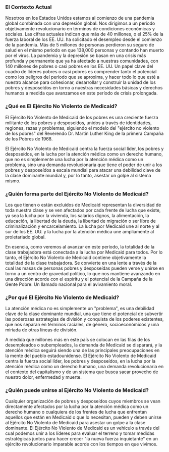 ### El Contexto Actual

Nosotros en los Estados Unidos estamos al comienzo de una pandemia
global combinada con una depresión global. Nos dirigimos a un período
objetivamente revolucionario en términos de condiciones económicas y
sociales. Las cifras actuales indican que más de 40 millones, o el 25%
de la fuerza laboral de los EE. UU. ha solicitado el desempleo desde
el comienzo de la pandemia. Más de 5 millones de personas perdieron su
seguro de salud en el mismo período en que 138,000 personas y contando
han muerto por el virus. La pandemia y la depresión se basan en una
crisis más profunda y permanente que ya ha afectado a nuestras
comunidades, con 140 millones de pobres o casi pobres en los
EE. UU. Un papel clave del cuadro de líderes pobres o casi pobres es
comprender tanto el potencial como los peligros del periodo que se
aproxima, y hacer todo lo que esté a nuestro alcance para cohesionar,
desarrollar y construir la unidad de los pobres y desposeídos en torno
a nuestras necesidades básicas y derechos humanos a medida que
avanzamos en este período de crisis prolongada.


### ¿Qué es El Ejército No Violento de Medicaid?

El Ejército No Violento de Medicaid de los pobres es una creciente
fuerza militante de los pobres y desposeídos, unidos a través de
identidades, regiones, razas y problemas, siguiendo el modelo del
"ejército no violento de los pobres" del Reverendo Dr. Martin Luther
King de la primera Campaña de los Pobres de 1968.

El Ejército No Violento de Medicaid centra la fuerza social líder, los
pobres y desposeídos, en la lucha por la atención médica como un
derecho humano, que no es simplemente una lucha por la atención médica
como un problema, sino una demanda revolucionaria que tiene el poder
de unir a los pobres y desposeídos a escala mundial para atacar una
debilidad clave de la clase dominante mundial y, por lo tanto, asestar
un golpe al sistema mismo.


### ¿Quién forma parte del Ejército No Violento de Medicaid?

Los que tienen o están excluidos de Medicaid representan la diversidad
de toda nuestra clase y se ven afectados por cada frente de lucha que
existe, ya sea la lucha por la vivienda, los salarios dignos, la
alimentación, la educación, la libertad de la deuda, la libertad de
migración o ser libre de criminalización y encarcelamiento. La lucha
por Medicaid une al norte y al sur de los EE. UU. y la lucha por la
atención médica une ampliamente al proletariado global.

En esencia, como veremos al avanzar en este período, la totalidad de
la clase trabajadora está conectada a la lucha por Medicaid para
todos. Por lo tanto, el Ejército No Violento de Medicaid contiene
objetivamente la totalidad de la clase trabajadora. Se convierte en
una lente a través de la cual las masas de personas pobres y
desposeídas pueden verse y unirse en torno a un centro de gravedad
político, lo que nos mantiene avanzando en una dirección acorde con el
espíritu y el potencial de la Campaña de la Gente Pobre: Un llamado
nacional para el avivamiento moral.


### ¿Por qué El Ejército No Violento de Medicaid?

La atención médica no es simplemente un "problema", es una debilidad
clave de la clase dominante mundial, una que tiene el potencial de
subvertir las poderosas estrategias de división y conquista de los
poderes existentes, que nos separan en términos raciales, de género,
socioeconómicos y una miríada de otras líneas de división.

A medida que millones más en este país se colocan en las filas de los
desempleados o subempleados, la demanda de Medicaid se disparará, y la
atención médica seguirá siendo una de las principales preocupaciones
en la mente del pueblo estadounidense. El Ejército No Violento de
Medicaid centra la fuerza social líder, los pobres y desposeídos, en
la lucha por la atención médica como un derecho humano, una demanda
revolucionaria en el contexto del capitalismo y de un sistema que
busca sacar provecho de nuestro dolor, enfermedad y muerte.


### ¿Quién puede unirse al Ejército No Violento de Medicaid?

Cualquier organización de pobres y desposeídos cuyos miembros se vean
directamente afectados por la lucha por la atención médica como un
derecho humano o cualquiera de los frentes de lucha que enfrentan
aquellos que están en Medicaid o que lo necesitan, pueden y deben
unirse al Ejército No Violento de Medicaid para asestar un golpe a la
clase dominante. El Ejército No Violento de Medicaid es un vehículo a
través del cual podemos unir a los líderes para evaluar el terreno y
tomar medidas estratégicas juntos para hacer crecer "la nueva fuerza
inquietante" en un ejército revolucionario imparable acorde con los
tiempos en que vivimos.
